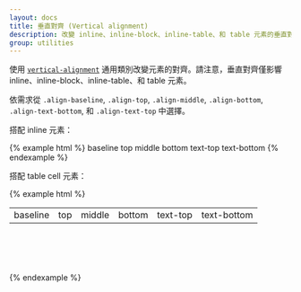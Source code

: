 ```yaml
---
layout: docs
title: 垂直對齊 (Vertical alignment)
description: 改變 inline、inline-block、inline-table、和 table 元素的垂直對齊。
group: utilities
---
```


使用 [`vertical-alignment`](https://developer.mozilla.org/en-US/docs/Web/CSS/vertical-align) 通用類別改變元素的對齊。請注意，垂直對齊僅影響 inline、inline-block、inline-table、和 table 元素。

依需求從 `.align-baseline`, `.align-top`, `.align-middle`, `.align-bottom`, `.align-text-bottom`, 和 `.align-text-top` 中選擇。

搭配 inline 元素：

{% example html %}
<span class="align-baseline">baseline</span>
<span class="align-top">top</span>
<span class="align-middle">middle</span>
<span class="align-bottom">bottom</span>
<span class="align-text-top">text-top</span>
<span class="align-text-bottom">text-bottom</span>
{% endexample %}

搭配 table cell 元素：

{% example html %}
<table style="height: 100px;">
  <tbody>
    <tr>
      <td class="align-baseline">baseline</td>
      <td class="align-top">top</td>
      <td class="align-middle">middle</td>
      <td class="align-bottom">bottom</td>
      <td class="align-text-top">text-top</td>
      <td class="align-text-bottom">text-bottom</td>
    </tr>
  </tbody>
</table>
{% endexample %}
